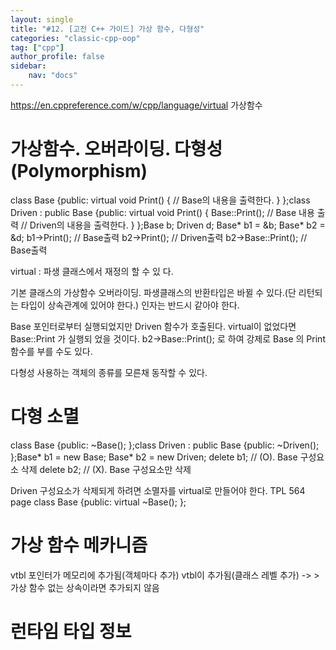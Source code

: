 ```yaml
---
layout: single
title: "#12. [고전 C++ 가이드] 가상 함수, 다형성"
categories: "classic-cpp-oop"
tag: ["cpp"]
author_profile: false
sidebar: 
    nav: "docs"
---
```

https://en.cppreference.com/w/cpp/language/virtual
가상함수

# 가상함수. 오버라이딩. 다형성(Polymorphism)

class Base
{public: virtual void Print() { // Base의 내용을 출력한다. }
};class Driven : public Base
{public: virtual void Print() { Base::Print(); // Base 내용 출
력
// Driven의 내용을 출력한다. }
};Base b; Driven d; Base* b1 = &b; Base* b2 = &d; b1->Print(); // Base출력
b2->Print(); // Driven출력
b2->Base::Print(); // Base출력

virtual : 파생 클래스에서 재정의 할 수 있
다.

기본 클래스의 가상함수 오버라이딩. 파생클래스의 반환타입은 바뀔 수 있다.(단
리턴되는 타입이 상속관계에 있어야 한다.)
인자는 반드시 같아야 한다.

Base 포인터로부터 실행되었지만 Driven 함수가 호출된다. virtual이 없었다면 Base::Print 가 실행되
었을 것이다. b2->Base::Print(); 로 하여 강제로 Base 의 Print 함수를 부를 수도 있다.

다형성
사용하는 객체의 종류를 모른채 동작할 수
있다.

# 다형 소멸

class Base
{public: ~Base(); };class Driven : public Base
{public: ~Driven(); };Base* b1 = new Base; Base* b2 = new Driven; delete b1; // (O). Base 구성요소 삭제
delete b2; // (X). Base 구성요소만 삭제

Driven 구성요소가 삭제되게 하려면 소멸자를
virtual로 만들어야 한다. TPL 564 page
class Base
{public: virtual ~Base(); };

# 가상 함수 메카니즘

vtbl 포인터가 메모리에 추가됨(객체마다 추가) vtbl이 추가됨(클래스 레벨 추가) -> > 가상 함수 없는 상속이라면 추가되지 않음

# 런타임 타입 정보




